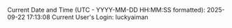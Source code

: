 Current Date and Time (UTC - YYYY-MM-DD HH:MM:SS formatted): 2025-09-22 17:13:08
Current User's Login: luckyaiman
